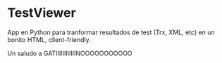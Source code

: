 # TestViewer
App en Python para tranformar resultados de test (Trx, XML, etc) en un bonito HTML, client-friendly.


Un saludo a GATIIIIIIIIIIIINOOOOOOOOOOO
